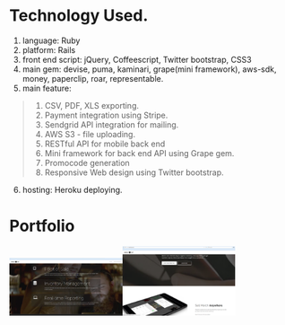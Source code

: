 # Technology Used.

1. language: Ruby
2. platform: Rails
3. front end script: jQuery, Coffeescript, Twitter bootstrap, CSS3
4. main gem: devise, puma, kaminari, grape(mini framework), aws-sdk, money, paperclip, roar, representable.
5. main feature: 
>1. CSV, PDF, XLS exporting.
>2. Payment integration using Stripe.
>3. Sendgrid API integration for mailing.
>4. AWS S3 - file uploading.
>5. RESTful API for mobile back end
>6. Mini framework for back end API using Grape gem.
>7. Promocode generation
>8. Responsive Web design using Twitter bootstrap.

6. hosting: Heroku deploying.

# Portfolio

<img src="merch-1.png" style="width: 40%; max-width: 40%"/><img src="merch.png" style="width: 40%; max-width: 40%"/>
